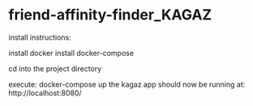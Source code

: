 # friend-affinity-finder_KAGAZ

install instructions:

install docker
install docker-compose

cd into the project directory

execute:
    docker-compose up
the kagaz app should now be running at:
    http://localhost:8080/